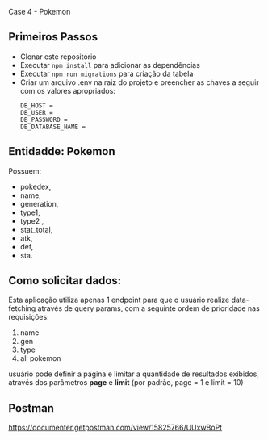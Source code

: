 Case 4 - Pokemon

## Primeiros Passos

- Clonar este repositório
- Executar `npm install` para adicionar as dependências
- Executar `npm run migrations` para criação da tabela
- Criar um arquivo .env na raiz do projeto e preencher as chaves a seguir com os valores apropriados:
  ```
  DB_HOST =
  DB_USER =
  DB_PASSWORD =
  DB_DATABASE_NAME =
  ```

## Entidadde: Pokemon

Possuem:

- pokedex,
- name,
- generation,
- type1,
- type2 ,
- stat_total,
- atk,
- def,
- sta.

## Como solicitar dados:

Esta aplicação utiliza apenas 1 endpoint para que o usuário realize data-fetching através de query params, com a seguinte ordem de prioridade nas requisições:

1. name
2. gen
3. type
4. all pokemon

usuário pode definir a página e limitar a quantidade de resultados exibidos, através dos parâmetros **page** e **limit** (por padrão, page = 1 e limit = 10)

## Postman

https://documenter.getpostman.com/view/15825766/UUxwBoPt
